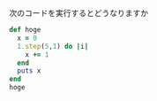 次のコードを実行するとどうなりますか
```ruby
def hoge
  x = 0
  1.step(5,1) do |i|
    x += 1
  end
  puts x
end
hoge
```
